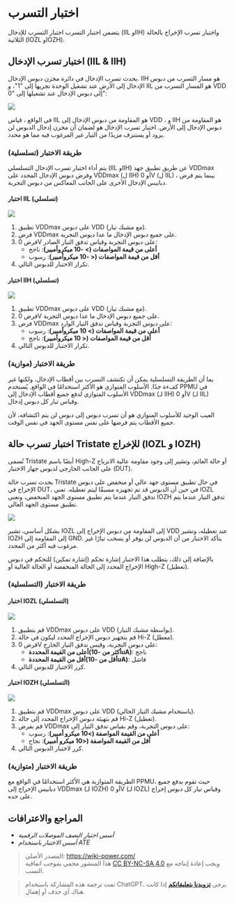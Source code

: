 # اختبار التسرب

يتضمن اختبار التسرب اختبار التسرب للإدخال (IIL وIIH) واختبار تسرب الإخراج بالحالة الثلاثية (IOZL وIOZH).

## اختبار تسرب الإدخال (IIL & IIH)

يحدث تسرب الإدخال في دائرة مخزن دبوس الإدخال. IIH هو مسار التسرب من دبوس الإدخال إلى الأرض عند تشغيل الوحدة تجريها إلى "1"، و IIL هو المسار التسرب من VDD إلى دبوس الإدخال عند تشغيلها إلى "0":

![](https://media.wiki-power.com/img/20220911215421.png)

في الواقع ، قياس IIL هو المقاومة من دبوس الإدخال إلى VDD ، و IIH هو المقاومة من دبوس الإدخال إلى الأرض. اختبار تسرب الإدخال هو لضمان أن مخزن إدخال الدبوس لن يزود أو يستنزف مزيدًا من التيار غير المرغوب فيه مما هو محدد.

### طريقة الاختبار (تسلسلية)

يتم أداء اختبار تسرب الإدخال التسلسلي (IIL وIIH) عن طريق تطبيق جهد VDDmax وفرض دبوس الإدخال المحدد على VDDmax (ل IIH) أو 0V (ل IIL) ، بينما يتم فرض دبابيس الإدخال الأخرى على الجانب المعاكس من دبوس التجربة.

#### اختبار IIL (تسلسلي)

![](https://media.wiki-power.com/img/20220911225521.png)

1. تطبيق VDDmax على دبوس VDD (مع مشبك تيار).
2. فرض VDDmax على جميع دبوس الإدخال ما عدا دبوس التجربة.
3. فرض 0V على دبوس التجربة وقياس تدفق التيار الصادر:
   - **أعلى من قيمة المواصفات (> -10 ميكروأمبير)**: ناجح
   - **أقل من قيمة المواصفات (< -10 ميكروأمبير)**: رسوب
4. تكرار الاختبار للدبوس التالي.

#### اختبار IIH (تسلسلي)

![](https://media.wiki-power.com/img/20220912113044.png)

1. تطبيق VDDmax على دبوس VDD (مع مشبك تيار).
2. فرض 0V على جميع دبوس الإدخال ما عدا دبوس التجربة.
3. فرض VDDmax على دبوس التجربة وقياس تدفق التيار الوارد:
   - **أعلى من قيمة المواصفات (> 10 ميكروأمبير)**: رسوب
   - **أقل من قيمة المواصفات (< 10 ميكروأمبير)**: ناجح
4. تكرار الاختبار للدبوس التالي.

### طريقة الاختبار (موازية)

بما أن الطريقة التسلسلية يمكن أن تكتشف التسرب بين أقطاب الإدخال، ولكنها غير كفءة جدًا. الأسلوب المتوازي هو الأكثر استخدامًا في الواقع. يُستخدم PPMU في الأسلوب المتوازي لدفع جميع أقطاب الإدخال إلى VDDmax (لـ IIH) أو 0V (لـ IIL) وقياس تيار كل دبوس إدخال.

العيب الوحيد للأسلوب المتوازي هو أن تسرب دبوس إلى دبوس لن يتم اكتشافه، لأن جميع الأقطاب يتم فرضها على نفس مستوى الجهد في نفس الوقت.

## اختبار تسرب حالة Tristate للإخراج (IOZL و IOZH)

تُسمى Tristate أيضًا باسم High-Z أو حالة العائم، وتشير إلى وجود مقاومة عالية الانزياح على الجانب الخارجي لدبوس جهاز الاختبار (DUT).

يحدث تسرب حالة Tristate في حال تطبيق مستوى جهد عالي أو منخفض على دبوس الإخراج في DUT، في حين أن الدبوس قد تم تجهيزه مسبقًا ليتم تعطيله. تعني IOZL تدفق التيار عندما يتم تطبيق مستوى الجهد المنخفض، وتعني IOZH تدفق التيار عندما يتم تطبيق مستوى الجهد العالي.

![](https://media.wiki-power.com/img/20220912120527.png)

بشكل أساسي، تشير IOZL إلى المقاومة من دبوس الإخراج إلى VDD عند تعطيله، وتشير IOZH إلى المقاومة إلى GND. يتأكد الاختبار من أن الدبوس لن يوفر أو يسحب تيارًا غير مرغوب فيه أكثر من المحدد.

بالإضافة إلى ذلك، يتطلب هذا الاختبار إشارة تحكم (إشارة تمكين) للتحكم في دبوس الإخراج المحدد إلى الحالة المنخفضة أو الحالة العالية أو High-Z (تعطيل).

### طريقة الاختبار (التسلسلية)

#### اختبار IOZL (التسلسلي)

![](https://media.wiki-power.com/img/20220912121730.png)

1. قم بتطبيق VDDmax على دبوس VDD (بواسطة مشبك التيار).
2. قم بتجهيز دبوس الإخراج المحدد ليكون في حالة Hi-Z (معطل).
3. فرض 0V على دبوس التجربة، وقيس تدفق التيار الخارج:
   - **أعلى من القيمة المحددة(أكثر من -10uA)**: ناجح
   - **أقل من القيمة المحددة(أقل من -10uA)**: فاشل
4. كرر الاختبار للدبوس التالي.

#### اختبار IOZH (التسلسلي)

![](https://media.wiki-power.com/img/20220912122050.png)

1. قم بتطبيق VDDmax على دبوس VDD (باستخدام مشبك التيار الحالي).
2. قم بتهيئة دبوس الإخراج المحدد إلى حالة Hi-Z (تعطيل).
3. قم بفرض VDDmax على دبوس التجربة، وقم بقياس تدفق التيار إلى:
   - **أعلى من القيمة المواصفة (>10 ميكرو أمبير)**: رسوب
   - **أقل من القيمة المواصفة (<10 ميكرو أمبير)**: نجاح
4. كرر لاختبار الدبوس التالي.

### طريقة الاختبار (متوازية)

الطريقة المتوازية هي الأكثر استخدامًا في الواقع مع PPMU، حيث تقوم بدفع جميع دبابيس الإخراج إلى VDDmax (لـ IOZH) أو 0V (لـ IOZL) وقياس تيار كل دبوس إخراج على حده.

## المراجع والاعترافات

- _أسس اختبار النصف الموصلات الرقمية_
- _أسس الاختبار باستخدام ATE_

> المصدر الأصلي: <https://wiki-power.com/>  
> هذا المنشور محمي بموجب اتفاقية [CC BY-NC-SA 4.0](https://creativecommons.org/licenses/by/4.0/deed.en) ويجب إعادة إنتاجه مع النسب.

> تمت ترجمة هذه المشاركة باستخدام ChatGPT، يرجى [**تزويدنا بتعليقاتكم**](https://github.com/linyuxuanlin/Wiki_MkDocs/issues/new) إذا كانت هناك أي حذف أو إهمال.
